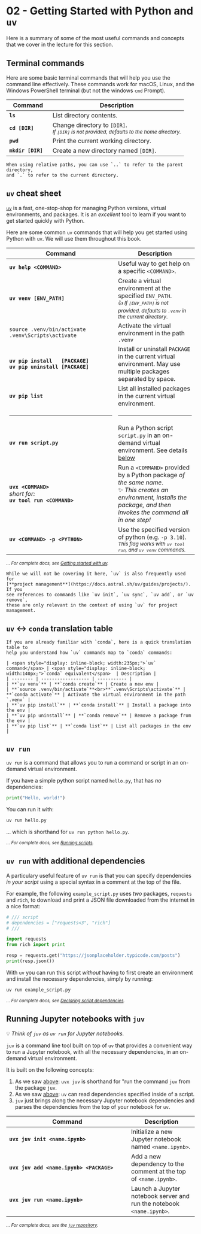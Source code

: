 # 02 - <i class="fab fa-python"></i> Getting Started with Python and `uv`

Here is a summary of some of the most useful commands and concepts that we cover
in the lecture for this section.

## Terminal commands

Here are some basic terminal commands that will help you use the
command line effectively.  These commands work for macOS,
Linux, and the Windows PowerShell terminal (but not the windows `cmd` Prompt).

| <span style="display: inline-block; width:100px;">Command</span>  | Description |
| -------- | ----------- |
| **`ls`** | List directory contents. |
| **`cd [DIR]`** | Change directory to `[DIR]`. <br><small>_If `[DIR]` is not provided, defaults to the home directory._</small> |
| **`pwd`** | Print the current working directory. |
| **`mkdir [DIR]`** | Create a new directory named `[DIR]`. |

```{tip}
When using relative paths, you can use `..` to refer to the parent directory,
and `.` to refer to the current directory.
```

## `uv` cheat sheet

[`uv`]((https://docs.astral.sh/uv/)) is a fast, one-stop-shop for managing
Python versions, virtual environments, and packages.  It is an _excellent_ tool
to learn if you want to get started quickly with Python.

Here are some common `uv` commands that will help you get started using Python
with `uv`.  We will use them throughout this book.

| <span style="display: inline-block; width:275px;">Command</span>  | Description |
| -------- | ----------- |
| **`uv help <COMMAND>`** | Useful way to get help on a specific `<COMMAND>`. |
| **`uv venv [ENV_PATH]`** | Create a virtual environment at the specified `ENV_PATH`.<br><small>👍 _If `[ENV_PATH]` is not provided, defaults to `.venv` in the current directory_.</small> |
| <i class="fab fa-apple"></i> `source .venv/bin/activate`<br><i class="fab fa-windows"></i> `.venv\Scripts\activate` | Activate the virtual environment in the path `.venv` |
| **`uv pip install   [PACKAGE]`**<br>**`uv pip uninstall [PACKAGE]`** | Install or uninstall `PACKAGE` in the current virtual environment.  May use multiple packages separated by space. |
| **`uv pip list`** | List all installed packages in the current virtual environment. |
| <hr> | <hr> |
| **`uv run script.py`** | Run a Python script `script.py` in an on-demand virtual environment. See details [below](#uv-run) |
| <a name="uvx"></a>**`uvx <COMMAND>`**<br>_short for:_<br>**`uv tool run <COMMAND>`**<br>  | Run a `<COMMAND>` provided by a Python package _of the same name_. <br>✨ _This creates an environment, installs the package, and then invokes the command all in one step!_</small> |
| **`uv <COMMAND> -p <PYTHON>`** | Use the specified version of python (e.g. `-p 3.10`).<br><small>_This flag works with `uv tool run`, and `uv venv` commands._</small> |

<small>_... For complete docs, see [Getting started with
uv](https://docs.astral.sh/uv/getting-started/)._</small>

```{note}
While we will not be covering it here, `uv` is also frequently used for
[**project management**](https://docs.astral.sh/uv/guides/projects/).  If you
see references to commands like `uv init`, `uv sync`, `uv add`, or `uv remove`,
these are only relevant in the context of using `uv` for project management.
```

## `uv` ↔️ `conda` translation table

```{tip}
If you are already familiar with `conda`, here is a quick translation table to
help you understand how `uv` commands map to `conda` commands:

| <span style="display: inline-block; width:235px;">`uv` command</span> | <span style="display: inline-block; width:140px;">`conda` equivalent</span>  | Description |
| -------- | ------------------ | ----------- |
| **`uv venv`** | **`conda create`** | Create a new env |
| **`source .venv/bin/activate`**<br>**`.venv\Scripts\activate`** | **`conda activate`** | Activate the virtual environment in the path `.venv` |
| **`uv pip install`** | **`conda install`** | Install a package into the env |
| **`uv pip uninstall`** | **`conda remove`** | Remove a package from the env |
| **`uv pip list`** | **`conda list`** | List all packages in the env |
```

## `uv run`

`uv run` is a command that allows you to run a command or script in an on-demand
virtual environment.

If you have a simple python script named `hello.py`, that has _no_ dependencies:

```python
print("Hello, world!")
```

You can run it with:

```bash
uv run hello.py
```

... which is shorthand for `uv run python hello.py`.

<small>_... For complete docs, see
[Running scripts](https://docs.astral.sh/uv/guides/scripts/)._</small>

## `uv run` with additional dependencies

A particulary useful feature of `uv run` is that you can specify dependencies
_in your script_ using a special syntax in a comment at the top of the file.

For example, the following `example_script.py` uses _two_ packages, `requests`
and `rich`, to download and print a JSON file downloaded from the internet in a
nice format:

```python
# /// script
# dependencies = ["requests<3", "rich"]
# ///

import requests
from rich import print

resp = requests.get("https://jsonplaceholder.typicode.com/posts")
print(resp.json())
```

With `uv` you can run this script _without_ having to first create an
environment and install the necessary dependencies, simply
by running:

```bash
uv run example_script.py
```

<small>_... For complete docs, see [Declaring script
dependencies](https://docs.astral.sh/uv/guides/scripts/#declaring-script-dependencies)._</small>

## Running Jupyter notebooks with `juv`

💡 _Think of `juv` as `uv run` for Jupyter notebooks._

`juv` is a command line tool built on top of `uv` that provides a
convenient way to run a Jupyter notebook, with all the necessary
dependencies, in an on-demand virtual environment.

It is built on the following concepts:

1. As we saw [above](#uvx): `uvx juv` is shorthand for "run the
   command `juv` from the package `juv`.
2. As we saw [above](#uv-run-with-additional-dependencies): `uv` can read
   dependencies specified inside of a script.
3. `juv` just brings along the necessary Jupyter notebook dependencies and
   parses the dependencies from the top of your notebook for `uv`.

| <span style="display: inline-block; width:310px;">Command</span>  | Description |
| -------- | ----------- |
| **`uvx juv init <name.ipynb>`** | Initialize a new Jupyter notebook named `<name.ipynb>`. |
| **`uvx juv add <name.ipynb> <PACKAGE>`** | Add a new dependency to the comment at the top of `<name.ipynb>`. |
| **`uvx juv run <name.ipynb>`** | Launch a Jupyter notebook server and run the notebook `<name.ipynb>`. |

<small>_... For complete docs, see the [`juv` repository](https://github.com/manzt/juv)._</small>
